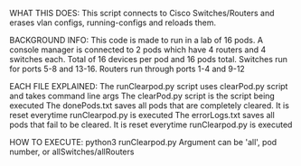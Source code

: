 
WHAT THIS DOES:
	This script connects to Cisco Switches/Routers and erases vlan configs, running-configs and reloads them.

BACKGROUND INFO:
	This code is made to run in a lab of 16 pods. 
	A console manager is connected to 2 pods which have 4 routers and 4 switches each. 
	Total of 16 devices per pod and 16 pods total.
	Switches run for ports 5-8 and 13-16. Routers run through ports 1-4 and 9-12

EACH FILE EXPLAINED:
	The runClearpod.py script uses clearPod.py script and takes command line args
	The clearPod.py script is the script being executed 
	The donePods.txt saves all pods that are completely cleared. It is reset everytime runClearpod.py is executed 
	The errorLogs.txt saves all pods that fail to be cleared. It is reset everytime runClearpod.py is executed

HOW TO EXECUTE: 
	python3 runClearpod.py <arg> 
	Argument can be 'all', pod number, or allSwitches/allRouters

